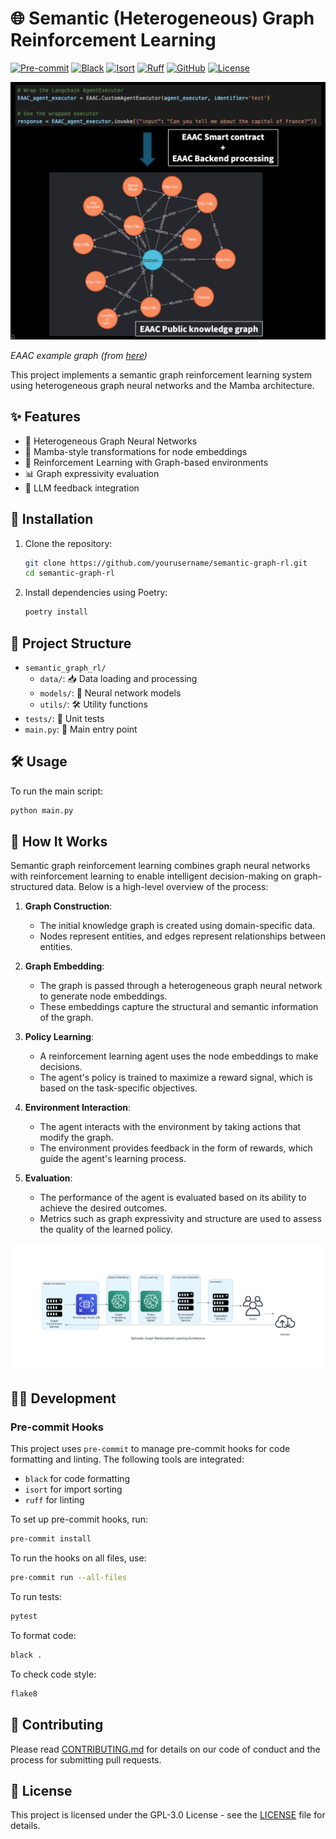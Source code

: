# 🌐 Semantic (Heterogeneous) Graph Reinforcement Learning

[![Pre-commit](https://img.shields.io/badge/Pre--commit-Enabled-blue?logo=pre-commit)](https://pre-commit.com/)
[![Black](https://img.shields.io/badge/Code%20Style-Black-000000?logo=black)](https://github.com/psf/black)
[![Isort](https://img.shields.io/badge/Imports-Isort-ef8336?logo=isort)](https://pycqa.github.io/isort/)
[![Ruff](https://img.shields.io/badge/Linter-Ruff-000000?logo=ruff)](https://github.com/charliermarsh/ruff)
[![GitHub](https://img.shields.io/badge/GitHub-Repository-blue?logo=github)](https://github.com/yourusername/semantic-graph-rl)
[![License](https://img.shields.io/badge/License-GPL--3.0-green)](LICENSE)

<img src="static/EAAC_knowledge_graph_lc_example.png" alt="Semantic Graph Reinforcement Learning" width="600"/>

*EAAC example graph (from [here](https://github.com/arahangua/EAAC))*

This project implements a semantic graph reinforcement learning system using heterogeneous graph neural networks and the Mamba architecture.

## ✨ Features

- 🌟 Heterogeneous Graph Neural Networks
- 🐍 Mamba-style transformations for node embeddings
- 🤖 Reinforcement Learning with Graph-based environments
- 📊 Graph expressivity evaluation
- 🧠 LLM feedback integration

## 🚀 Installation

1. Clone the repository:
   ```sh
   git clone https://github.com/yourusername/semantic-graph-rl.git
   cd semantic-graph-rl
   ```

2. Install dependencies using Poetry:
   ```sh
   poetry install
   ```

## 📂 Project Structure

- `semantic_graph_rl/`
  - `data/`: 📥 Data loading and processing
  - `models/`: 🧠 Neural network models
  - `utils/`: 🛠️ Utility functions
- `tests/`: 🧪 Unit tests
- `main.py`: 🚪 Main entry point

## 🛠️ Usage

To run the main script:

```sh
python main.py
```

## 🧩 How It Works

Semantic graph reinforcement learning combines graph neural networks with reinforcement learning to enable intelligent decision-making on graph-structured data. Below is a high-level overview of the process:

1. **Graph Construction**: 
   - The initial knowledge graph is created using domain-specific data.
   - Nodes represent entities, and edges represent relationships between entities.

2. **Graph Embedding**:
   - The graph is passed through a heterogeneous graph neural network to generate node embeddings.
   - These embeddings capture the structural and semantic information of the graph.

3. **Policy Learning**:
   - A reinforcement learning agent uses the node embeddings to make decisions.
   - The agent's policy is trained to maximize a reward signal, which is based on the task-specific objectives.

4. **Environment Interaction**:
   - The agent interacts with the environment by taking actions that modify the graph.
   - The environment provides feedback in the form of rewards, which guide the agent's learning process.

5. **Evaluation**:
   - The performance of the agent is evaluated based on its ability to achieve the desired outcomes.
   - Metrics such as graph expressivity and structure are used to assess the quality of the learned policy.

![Semantic Graph Reinforcement Learning Architecture](static/semantic_graph_rl_architecture.png)

## 🧑‍💻 Development

### Pre-commit Hooks

This project uses `pre-commit` to manage pre-commit hooks for code formatting and linting. The following tools are integrated:
- `black` for code formatting
- `isort` for import sorting
- `ruff` for linting

To set up pre-commit hooks, run:

```sh
pre-commit install
```

To run the hooks on all files, use:

```sh
pre-commit run --all-files
```

To run tests:

```sh
pytest
```

To format code:

```sh
black .
```

To check code style:

```sh
flake8
```

## 🤝 Contributing

Please read [CONTRIBUTING.md](CONTRIBUTING.md) for details on our code of conduct and the process for submitting pull requests.

## 📜 License

This project is licensed under the GPL-3.0 License - see the [LICENSE](LICENSE) file for details.
